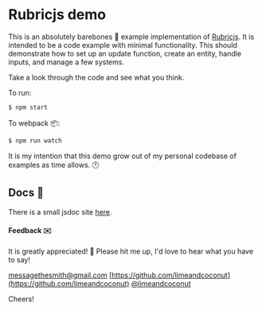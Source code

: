 # Rubricjs demo
This is an absolutely barebones 🍖 example implementation of [Rubricjs](https://github.com/limeandcoconut/powertrain). It is intended to be a code example with minimal functionality. This should demonstrate how to set up an update function, create an entity, handle inputs, and manage a few systems.

Take a look through the code and see what you think.

To run:
```bash
$ npm start
```

To webpack 📦:
```bash
$ npm run watch
```

It is my intention that this demo grow out of my personal codebase of examples as time allows. 🕐

## Docs 📔

There is a small jsdoc site [here](http://docs.thejacobsmith.com/module-EntityManager.html).

#### Feedback ✉️
It is greatly appreciated! 🎉
Please hit me up, I'd love to hear what you have to say!

[messagethesmith@gmail.com](messagethesmith@gmail.com)
[https://github.com/limeandcoconut](https://github.com/limeandcoconut)
[@limeandcoconut](https://twitter.com/limeandcoconut)

Cheers!
